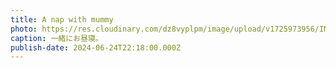 ```yaml
---
title: A nap with mummy
photo: https://res.cloudinary.com/dz8vyplpm/image/upload/v1725973956/IMG_0032_mve4ag.jpg
caption: 一緒にお昼寝。
publish-date: 2024-06-24T22:18:00.000Z
---
```

